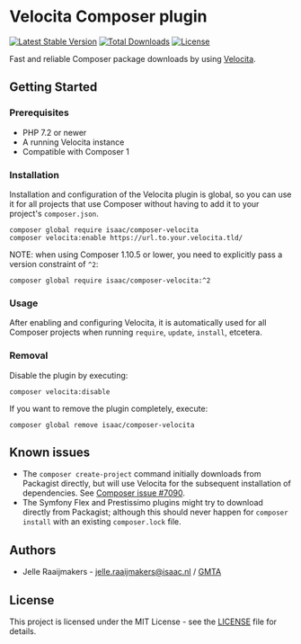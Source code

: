 # Velocita Composer plugin

[![Latest Stable Version](https://poser.pugx.org/isaac/composer-velocita/version)](https://packagist.org/packages/isaac/composer-velocita)
[![Total Downloads](https://poser.pugx.org/isaac/composer-velocita/downloads)](https://packagist.org/packages/isaac/composer-velocita)
[![License](https://poser.pugx.org/isaac/composer-velocita/license)](https://packagist.org/packages/isaac/composer-velocita)

Fast and reliable Composer package downloads by using [Velocita](https://github.com/isaaceindhoven/velocita).

## Getting Started

### Prerequisites

* PHP 7.2 or newer
* A running Velocita instance
* Compatible with Composer 1

### Installation

Installation and configuration of the Velocita plugin is global, so you can use it for all projects that use Composer
without having to add it to your project's `composer.json`.

```
composer global require isaac/composer-velocita
composer velocita:enable https://url.to.your.velocita.tld/
```

NOTE: when using Composer 1.10.5 or lower, you need to explicitly pass a version constraint of `^2`:

```
composer global require isaac/composer-velocita:^2
```

### Usage

After enabling and configuring Velocita, it is automatically used for all Composer projects when running `require`,
`update`, `install`, etcetera.

### Removal

Disable the plugin by executing:

```
composer velocita:disable
```

If you want to remove the plugin completely, execute:

```
composer global remove isaac/composer-velocita
```

## Known issues

* The `composer create-project` command initially downloads from Packagist directly, but will use Velocita for the
  subsequent installation of dependencies. See [Composer issue #7090](https://github.com/composer/composer/issues/7090).
* The Symfony Flex and Prestissimo plugins might try to download directly from Packagist; although this should never
  happen for `composer install` with an existing `composer.lock` file.

## Authors

* Jelle Raaijmakers - [jelle.raaijmakers@isaac.nl](mailto:jelle.raaijmakers@isaac.nl) / [GMTA](https://github.com/GMTA)

## License

This project is licensed under the MIT License - see the [LICENSE](LICENSE) file for details.
